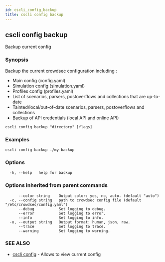 ```yaml
---
id: cscli_config_backup
title: cscli config backup
---
```

## cscli config backup

Backup current config

### Synopsis

Backup the current crowdsec configuration including :

- Main config (config.yaml)
- Simulation config (simulation.yaml)
- Profiles config (profiles.yaml)
- List of scenarios, parsers, postoverflows and collections that are up-to-date
- Tainted/local/out-of-date scenarios, parsers, postoverflows and collections
- Backup of API credentials (local API and online API)

```
cscli config backup "directory" [flags]
```

### Examples

```
cscli config backup ./my-backup
```

### Options

```
  -h, --help   help for backup
```

### Options inherited from parent commands

```
      --color string    Output color: yes, no, auto. (default "auto")
  -c, --config string   path to crowdsec config file (default "/etc/crowdsec/config.yaml")
      --debug           Set logging to debug.
      --error           Set logging to error.
      --info            Set logging to info.
  -o, --output string   Output format: human, json, raw.
      --trace           Set logging to trace.
      --warning         Set logging to warning.
```

### SEE ALSO

* [cscli config](/cscli/cscli_config.md)	 - Allows to view current config

